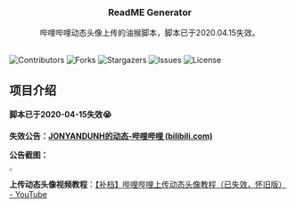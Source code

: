<p align="center">
  <h3 align="center">ReadME Generator</h3>

  <p align="center">
    哔哩哔哩动态头像上传的油猴脚本，脚本已于2020.04.15失效。
    <br/>
    <br/>
  </p>
 
![Contributors](https://img.shields.io/github/contributors/JonyanDunh/BilibiliDynamicAvatarTampermonkey?color=dark-green) ![Forks](https://img.shields.io/github/forks/JonyanDunh/BilibiliDynamicAvatarTampermonkey?style=social) ![Stargazers](https://img.shields.io/github/stars/JonyanDunh/BilibiliDynamicAvatarTampermonkey?style=social) ![Issues](https://img.shields.io/github/issues/JonyanDunh/BilibiliDynamicAvatarTampermonkey) ![License](https://img.shields.io/github/license/JonyanDunh/BilibiliDynamicAvatarTampermonkey) 



## 项目介绍

#### **脚本已于2020-04-15失效**😭

**失效公告：[JONYANDUNH的动态-哔哩哔哩 (bilibili.com)](https://t.bilibili.com/378455930968087155)**

**公告截图：**

<img src="https://github.com/JonyanDunh/BilibiliDynamicAvatarTampermonkey/blob/main/BilibiliDynamicAvatarTampermonkey.jpg?raw=true" style="zoom: 33%;" />

**上传动态头像视频教程**：[【补档】哔哩哔哩上传动态头像教程（已失效，怀旧版） - YouTube](https://www.youtube.com/watch?v=LorKUhnN4MA)
